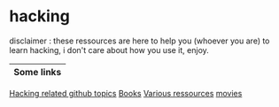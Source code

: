 # hacking

disclaimer : these ressources are here to help you (whoever you are) to learn hacking, i don't care about how you use it, enjoy.

Some links|
----------|
[Hacking related github topics](https://github.com/topics/hacking)
[Books](https://github.com/yeahhub/Hacking-Security-Ebooks)
[Various ressources](https://github.com/The-Art-of-Hacking/h4cker)
[movies](https://github.com/k4m4/movies-for-hackers)
